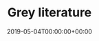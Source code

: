 ---
title: 'Grey literature'
field: 'cg.howPublished'
slug: 'cg-howPublished'
description: 'How the item was published, if the publishing method is nonstandard. On CGSpace this is usually "Formally Published" or "Grey Literature".'
required: False
vocabulary: 'cg-howPublished.txt'
policy: 'Controlled, with values from vocabulary.'
date: '2019-05-04T00:00:00+00:00'
---